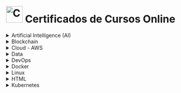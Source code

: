 # <img src="https://raw.githubusercontent.com/Tarikul-Islam-Anik/Animated-Fluent-Emojis/master/Emojis/Objects/Laptop.png" alt="Cursos Online" width="45px"> Certificados de Cursos Online
<!-- # Certificados de Cursos Online -->

<details><summary>Artificial Intelligence (AI)</summary>
    <details>
        <summary>Formação Fundamentos de Inteligência Artificial</summary>
        <ul>
            <li><a href="../cert_ti/03-conclu/ai/(24-08-12)_Cert_Formacao_Fundamentos...IA_PH_DIO.pdf">Certificado (PDF)</a></li>
            <li><a href="https://github.com/PedroHeeger/boot/tree/main/dio/ai/boot_024">Pasta do Projeto</a></li>
            <li><strong>Plataforma:</strong> DIO</li>
            <li><strong>Carga Horária:</strong> 10 Horas</li>
            <li><strong>Concluído em:</strong> 12/08/2024</li>
        </ul>
    </details>
    <details>
        <summary>Bootcamp Nexa - Fundamentos de IA Generativa e Claude 3</summary>
        <ul>
            <li><a href="../cert_ti/03-conclu/ai/(24-09-08)_Cert_Bootcamp_Nexa...IA_Generativa...Claude_3_PH_DIO.pdf">Certificado (PDF)</a></li>
            <li><a href="https://github.com/PedroHeeger/boot/tree/main/dio/ai/boot_028">Pasta do Projeto</a></li>
            <li><strong>Plataforma:</strong> DIO</li>
            <li><strong>Carga Horária:</strong> 10 Horas</li>
            <li><strong>Concluído em:</strong> 08/09/2024</li>
        </ul>
    </details>
</details>
<details><summary>Blockchain</summary>
    <details>
        <summary>Formação Blockchain Specialist</summary>
        <ul>
            <li><a href="../cert_ti/03-conclu/blockchain/(24-09-09)_Cert_Formacao_Blockchain_Specialist_PH_DIO.pdf">Certificado (PDF)</a></li>
            <li><a href="https://github.com/PedroHeeger/boot/tree/main/dio/blockchain/boot_025/">Pasta do Projeto</a></li>
            <li><strong>Plataforma:</strong> DIO</li>
            <li><strong>Carga Horária:</strong> 25 Horas</li>
            <li><strong>Concluído em:</strong> 09/09/2024</li>
        </ul>
    </details>
    <details>
        <summary>Formação Web3 Fundamentals</summary>
        <ul>
            <li><a href="../cert_ti/03-conclu/blockchain/(24-09-03)_Cert_Formacao_Web3_Fundamentals_PH_DIO.pdf">Certificado (PDF)</a></li>
            <li><a href="https://github.com/PedroHeeger/boot/tree/main/dio/blockchain/boot_026/">Pasta do Projeto</a></li>
            <li><strong>Plataforma:</strong> DIO</li>
            <li><strong>Carga Horária:</strong> 28 Horas</li>
            <li><strong>Concluído em:</strong> 03/09/2024</li>
        </ul>
    </details>
    <details>
        <summary>Binance - Blockchain Developer with Solidity</summary>
        <ul>
            <li><a href="../cert_ti/03-conclu/blockchain/(24-09-13)_Cert_Binance-Blockchain...Solidity_PH_DIO.pdf">Certificado (PDF)</a></li>
            <li><a href="https://github.com/PedroHeeger/boot/tree/main/dio/blockchain/boot_027/">Pasta do Projeto</a></li>
            <li><strong>Plataforma:</strong> DIO</li>
            <li><strong>Carga Horária:</strong> 54 Horas</li>
            <li><strong>Concluído em:</strong> 13/09/2024</li>
        </ul>
    </details>
</details>
<details><summary>Cloud - AWS</summary>
    <details><summary>Bootcamp Cloud AWS</summary>
        <ul>
            <li><a href="../cert_ti/03-conclu/cloud/aws/(23-10-05)_Cert_Bootcamp_Cloud_AWS_PH_DIO.pdf">Certificado (PDF)</a></li>
            <li><a href="https://github.com/PedroHeeger/boot/tree/main/dio/aws/boot_011">Pasta do Projeto</a></li>
            <li><strong>Plataforma:</strong> DIO</li>
            <li><strong>Carga Horária:</strong> 73 Horas</li>
            <li><strong>Concluído em:</strong> 05/10/2023</li>
        </ul>
    </details>
    <details>
        <summary>Formação AWS Cloud Practitioner Certification</summary>
        <ul>
            <li><a href="../cert_ti/03-conclu/cloud/aws/(23-10-06)_Cert_Formacao_AWS_Cloud_Practitioner_Certification_PH_DIO.pdf">Certificado (PDF)</a></li>
            <li><a href="https://github.com/PedroHeeger/boot/tree/main/dio/aws/boot_012">Pasta do Projeto</a></li>
            <li><strong>Plataforma:</strong> DIO</li>
            <li><strong>Carga Horária:</strong> 28 Horas</li>
            <li><strong>Concluído em:</strong> 06/10/2023</li>
        </ul>
    </details>
    <details><summary>Descubra a Nuvem AWS - Nexa Resources</summary>
        <ul>
            <li><a href="../cert_ti/03-conclu/cloud/aws/(23-09-14)_Cert_Descubra...Nuvem_AWS-Nexa_Resources_PH_DIO.pdf">Certificado (PDF)</a></li>
            <li><a href="https://github.com/PedroHeeger/boot/tree/main/dio/aws/boot_013">Pasta do Projeto</a></li>
            <li><strong>Plataforma:</strong> DIO</li>
            <li><strong>Carga Horária:</strong> 6 Horas</li>
            <li><strong>Concluído em:</strong> 14/09/2023</li>
        </ul>
    </details>
    <details><summary>Descubra a Nuvem AWS – LocalizaLabs</summary>
        <ul>
            <li><a href="../cert_ti/03-conclu/cloud/aws/(23-09-14)_Cert_Descubra...Nuvem_AWS-LocalizaLabs_PH_DIO.pdf">Certificado (PDF)</a></li>
            <li><a href="https://github.com/PedroHeeger/boot/tree/main/dio/aws/boot_014">Pasta do Projeto</a></li>
            <li><strong>Plataforma:</strong> DIO</li>
            <li><strong>Carga Horária:</strong> 5 Horas</li>
            <li><strong>Concluído em:</strong> 14/09/2023</li>
        </ul>
    </details>
</details>
<details><summary>Data</summary>
    <details>
        <summary>Ciência de Dados</summary>
        <ul>
            <li><a href="../cert_ti/03-conclu/data/(22-11-26)_Cert_Geracao...Unimed-BH_Ciencia...Dados_PH_DIO.pdf">Certificado (PDF)</a></li>
            <li><a href="">Pasta do Projeto</a></li>
            <li><strong>Plataforma:</strong> DIO</li>
            <li><strong>Carga Horária:</strong> 126 Horas</li>
            <li><strong>Concluído em:</strong> 26/11/2022</li>
        </ul>
    </details>
</details>
<details><summary>DevOps</summary>
    <details>
        <summary>Formação DevOps Fundamentals</summary>
        <ul>
            <li><a href="../cert_ti/03-conclu/development/devops/(24-02-23)_Cert_Formacao_DevOps_Fundamentals_PH_DIO.pdf">Certificado (PDF)</a></li>
            <li><a href="https://github.com/PedroHeeger/boot/tree/main/dio/devops/boot_017">Pasta do Projeto</a></li>
            <li><strong>Plataforma:</strong> DIO</li>
            <li><strong>Carga Horária:</strong> 14 Horas</li>
            <li><strong>Concluído em:</strong> 23/02/2024</li>
        </ul>
    </details>
    <details>
        <summary>Jornada DevOps com AWS - Impulso</summary>
        <ul>
            <li><a href="../cert_ti/03-conclu/development/devops/(24-02-28)_Cert_Jornada_DevOps...AWS-Impulso_PH_DIO.pdf">Certificado (PDF)</a></li>
            <li><a href="https://github.com/PedroHeeger/boot/tree/main/dio/devops/boot_020">Pasta do Projeto</a></li>
            <li><strong>Plataforma:</strong> DIO</li>
            <li><strong>Carga Horária:</strong> 69 Horas</li>
            <li><strong>Concluído em:</strong> 28/02/2024</li>
        </ul>
    </details>
</details>
<details><summary>Docker</summary>
    <details>
        <summary>Formação Docker Fundamentals</summary>
        <ul>
            <li><a href="../cert_ti/03-conclu/distributed_computing/docker/(23-08-22)_Cert_Formacao_Docker_Fundamentals_PH_DIO.pdf">Certificado (PDF)</a></li>
            <li><a href="https://github.com/PedroHeeger/boot/tree/main/dio/docker/boot_006">Pasta do Projeto</a></li>
            <li><strong>Plataforma:</strong> DIO</li>
            <li><strong>Carga Horária:</strong> 15 Horas</li>
            <li><strong>Concluído em:</strong> 22/08/2023</li>
        </ul>
    </details>
</details>
<details><summary>Linux</summary>
    <details>
        <summary>Linux do Zero</summary>
        <ul>
            <li><a href="../cert_ti/03-conclu/os/linux/(23-08-03)_Cert_Linux...Zero_PH_DIO.pdf">Certificado (PDF)</a></li>
            <li><a href="https://github.com/PedroHeeger/boot/tree/main/dio/linux/boot_003">Pasta do Projeto</a></li>
            <li><strong>Plataforma:</strong> DIO</li>
            <li><strong>Carga Horária:</strong> 44 Horas</li>
            <li><strong>Concluído em:</strong> 03/08/2023</li>
        </ul>
    </details>
    <details>
        <summary>Linux Experience</summary>
        <ul>
            <li><a href="../cert_ti/03-conclu/os/linux/(23-08-02)_Cert_Linux_Experience_PH_DIO.pdf">Certificado (PDF)</a></li>
            <li><a href="https://github.com/PedroHeeger/boot/tree/main/dio/linux/boot_004">Pasta do Projeto</a></li>
            <li><strong>Plataforma:</strong> DIO</li>
            <li><strong>Carga Horária:</strong> 42 Horas</li>
            <li><strong>Concluído em:</strong> 02/08/2023</li>
        </ul>
    </details>
    <details>
        <summary>Formação Linux Fundamentals</summary>
        <ul>
            <li><a href="../cert_ti/03-conclu/os/linux/(23-08-03)_Cert_Formacao_Linux_Fundamentals_PH_DIO.pdf">Certificado (PDF)</a></li>
            <li><a href="https://github.com/PedroHeeger/boot/tree/main/dio/linux/boot_005">Pasta do Projeto</a></li>
            <li><strong>Plataforma:</strong> DIO</li>
            <li><strong>Carga Horária:</strong> 23 Horas</li>
            <li><strong>Concluído em:</strong> 03/08/2023</li>
        </ul>
    </details>
</details>
<details><summary>HTML</summary>
    <details>
        <summary>Formação HTML Web Developer</summary>
        <ul>
            <li><a href="../cert_ti/03-conclu/programming/html/(23-08-25)_Cert_Formacao_HTML_Web_Developer_PH_DIO.pdf">Certificado (PDF)</a></li>
            <li><a href="https://github.com/PedroHeeger/boot/tree/main/dio/html/boot_007">Pasta do Projeto</a></li>
            <li><strong>Plataforma:</strong> DIO</li>
            <li><strong>Carga Horária:</strong> 21 Horas</li>
            <li><strong>Concluído em:</strong> 25/08/2023</li>
        </ul>
    </details>
</details>
<details><summary>Kubernetes</summary>
    <details>
        <summary>Formação Kubernetes Fundamentals</summary>
        <ul>
            <li><a href="../cert_ti/03-conclu/distributed_computing/kubernetes/(24-02-20)_Cert_Formacao_Kubernetes_Fundamentals_PH_DIO.pdf">Certificado (PDF)</a></li>
            <li><a href="https://github.com/PedroHeeger/boot/tree/main/dio/kubernetes/boot_015">Pasta do Projeto</a></li>
            <li><strong>Plataforma:</strong> DIO</li>
            <li><strong>Carga Horária:</strong> 19 Horas</li>
            <li><strong>Concluído em:</strong> 20/02/2024</li>
        </ul>
    </details>
</details>